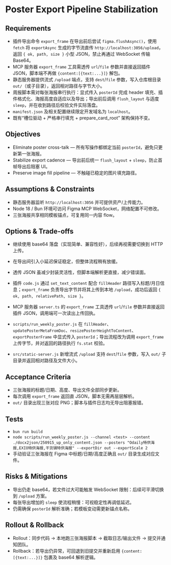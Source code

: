 # Poster Export Pipeline Stabilization

## Requirements
- 插件导出命令 `export_frame` 在导出前后尝试 `figma.flushAsync()`，使用 `fetch` 将 `exportAsync` 生成的字节流直传 `http://localhost:3056/upload`，返回 `{ ok, path, size }` 小型 JSON，禁止再通过 WebSocket 传输 Base64。
- MCP 服务器 `export_frame` 工具需透传 `url`/`file` 参数并直接返回插件 JSON，脚本端不再做 `{content:[{text:...}]}` 解包。
- 静态服务器提供流式 `/upload` 端点，支持 `dest`/`file` 参数，写入仓库根目录 `out/`（或子目录），返回相对路径与字节大小。
- 周报脚本需对每张海报串行执行：显式传入 `posterId` 完成 header 填充、插件格式化、海报高度自适应以及导出；导出前后调用 `flush_layout` 与适度 `sleep`，并在收到路径后校验文件实际落盘。
- `manifest.json` 及相关配置继续限定开发域名为 `localhost`。
- 既有“槽位驱动 + 严格串行填充 + prepare_card_root” 架构保持不变。

## Objectives
- Eliminate poster cross-talk — 所有写操作都绑定当前 `posterId`，避免只更新第一张海报。
- Stabilize export cadence — 导出前后统一 `flush_layout` + `sleep`，防止首帧导出后阻塞 UI。
- Preserve image fill pipeline — 不触碰已稳定的图片填充路径。

## Assumptions & Constraints
- 静态服务器监听 `http://localhost:3056` 并可提供资产/上传能力。
- Node 18 / Bun 环境可访问 Figma MCP WebSocket，网络配置不可修改。
- 三张海报共享相同模板锚点，可复用同一内容 flow。

## Options & Trade-offs
- 继续使用 base64 落盘（实现简单、兼容性好），后续再视需要切换到 HTTP 上传。
- 在导出间引入小延迟保证稳定，但整体流程稍有放缓。
- 透传 JSON 虽减少封装灵活性，但脚本端解析更直接，减少错误面。

- 插件 `code.js` 通过 `set_text_content` 配合 `fillHeader` 路径写入标题/月日信息；`export_frame` 负责导出字节并将其上传到本地 `/upload`，成功后返回 `{ ok, path, relativePath, size }`。
- MCP 服务器 `server.ts` 的 `export_frame` 工具透传 `url`/`file` 参数并直接返回插件 JSON，调用端可一次读出上传回执。
- `scripts/run_weekly_poster.js` 在 `fillHeader`、`updatePosterMetaFromDoc`、`resizePosterHeightToContent`、`exportPosterFrame` 中显式传入 `posterId`；导出流程改为调用 `export_frame` 上传字节，并对返回的路径执行 `fs.stat` 校验。
- `src/static-server.js` 新增流式 `/upload` 支持 `dest`/`file` 参数，写入 `out/` 子目录并返回相对路径及文件大小。

## Acceptance Criteria
- 三张海报的标题/日期、高度、导出文件全部同步更新。
- 每次调用 `export_frame` 返回直 JSON，脚本无需再层层解析。
- `out/` 目录出现三张对应 PNG；脚本与插件日志均无导出阻塞报错。

## Tests
- `bun run build`
- `node scripts/run_weekly_poster.js --channel <test> --content ./docx2json/250915_up_only_content.json --posters "Odaily特供海报,EXIO特供海报,干货铺特供海报" --exportDir out --exportScale 2`
- 手动验证三张海报在 Figma 中标题/日期/高度正确且 `out/` 目录生成对应文件。

## Risks & Mitigations
- 导出仍走 base64，若文件过大可能触发 WebSocket 限制：后续可平滑切换到 `/upload` 方案。
- 每张导出增加的 `sleep` 使流程稍慢：可视稳定性再调低延迟。
- 仍需确保 `posterId` 解析准确；若模板变动需更新锚点名称。

## Rollout & Rollback
- Rollout：同步代码 → 本地跑三张海报脚本 → 截取日志/输出文件 → 提交并通知团队。
- Rollback：若导出仍异常，可回退到旧提交并重新启用 `{content:[{text:...}]}` 包裹及 base64 解析逻辑。
